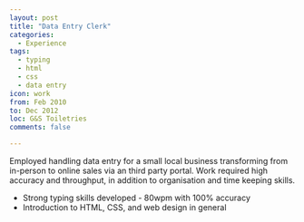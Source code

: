 ```yaml
---
layout: post
title: "Data Entry Clerk"
categories:
  - Experience
tags:
  - typing
  - html
  - css
  - data entry
icon: work
from: Feb 2010
to: Dec 2012
loc: G&S Toiletries
comments: false

---
```


Employed handling data entry for a small local business transforming from in-person to online sales via an third party portal.
Work required high accuracy and throughput, in addition to organisation and time keeping skills.


* Strong typing skills developed - 80wpm with 100% accuracy
* Introduction to HTML, CSS, and web design in general

